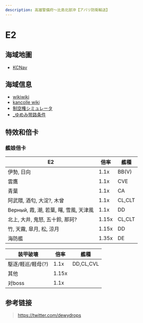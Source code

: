 ```yaml
---
description: 高雄警備府～比島北部沖【アパリ防衛輸送】
---
```


# E2

## 海域地圖

* [KCNav](https://tsunkit.net/nav/#/53-2)

## 海域信息

* [wikiwiki](https://wikiwiki.jp/kancolle/%E7%99%BA%E4%BB%A4%EF%BC%81%E3%80%8C%E6%8D%B7%E4%B8%89%E5%8F%B7%E4%BD%9C%E6%88%A6%E8%AD%A6%E6%88%92%E3%80%8D/E2)
* [kancolle wiki](https://en.kancollewiki.net/Winter_2022_Event/Main_Operation#E-2)
* [制空権シミュレータ](https://noro6.github.io/kcTools/simulator/)
* [_ゆめみ带路条件](https://bbs.nga.cn/read.php?pid=590746908&opt=128)

## 特效和倍卡

### 艦娘倍卡

| E2                                     | 倍率  | 艦種   |
| -------------------------------------- | ----- | ------ |
| 伊勢, 日向                             | 1.1x  | BB(V)  |
| 雲鷹                                   | 1.1x  | CVE    |
| 青葉                                   | 1.1x  | CA     |
| 阿武隈, 酒匂, 大淀?, 木曾              | 1.1x  | CL,CLT |
| Верный, 霞, 潮, 若葉, 曙, 雪風, 天津風 | 1.1x  | DD     |
| 北上, 大井, 鬼怒, 五十鈴, 那珂?        | 1.15x | CL,CLT |
| 竹, 天霧, 皐月, 松, 涼月               | 1.15x | DD     |
| 海防艦                                 | 1.35x | DE     |

| 装甲破壊          | 倍率  | 艦種      |
| ----------------- | ----- | --------- |
| 駆逐/軽巡/軽母(?) | 1.1x  | DD,CL,CVL |
| 其他              | 1.15x |           |
| 对boss            | 1.1x  |           |

## 参考链接

>https://twitter.com/dewydrops